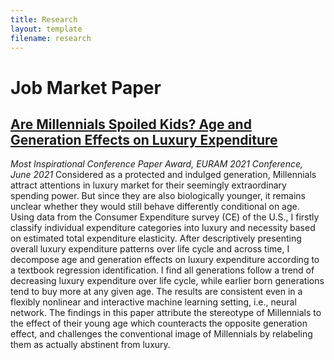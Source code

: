 ```yaml
---
title: Research
layout: template
filename: research
--- 
```


# Job Market Paper
## [Are Millennials Spoiled Kids? Age and Generation Effects on Luxury Expenditure](download/jmp_manfei_li.pdf 'jmp_manfei_li.pdf')
*Most Inspirational Conference Paper Award, EURAM 2021 Conference, June 2021*
Considered as a protected and indulged generation, Millennials attract attentions in luxury market for their seemingly extraordinary spending power. But since they are also biologically younger, it remains unclear whether they would still behave differently conditional on age. Using data from the Consumer Expenditure survey (CE) of the U.S., I firstly classify individual expenditure categories into luxury and necessity based on estimated total expenditure elasticity. After descriptively presenting overall luxury expenditure patterns over life cycle and across time, I decompose age and generation effects on luxury expenditure according to a textbook regression identification. I find all generations follow a trend of decreasing luxury expenditure over life cycle, while earlier born generations tend to buy more at any given age. The results are consistent even in a flexibly nonlinear and interactive machine learning setting, i.e., neural network. The findings in this paper attribute the stereotype of Millennials to the effect of their young age which counteracts the opposite generation effect, and challenges the conventional image of Millennials by relabeling them as actually abstinent from luxury.
